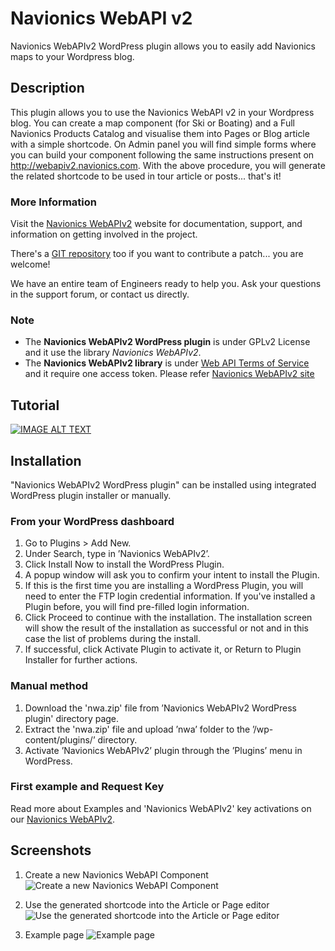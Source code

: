 # Navionics WebAPI v2
Navionics WebAPIv2 WordPress plugin allows you to easily add Navionics maps to your Wordpress blog.

## Description

This plugin allows you to use the Navionics WebAPI v2 in your Wordpress blog.
You can create a map component (for Ski or Boating) and a Full Navionics Products Catalog and visualise them into Pages or Blog article with a simple shortcode.
On Admin panel you will find simple forms where you can build your component following the same instructions present on http://webapiv2.navionics.com.
With the above procedure, you will generate the related shortcode to be used in tour article or posts... that's it!

### More Information 
Visit the <a href="http://webapiv2.navionics.com">Navionics WebAPIv2</a> website for documentation, support, and information on getting involved in the project.

There's a [GIT repository](https://github.com/Navionics/webapi_wordpress_plugin) too if you want to contribute a patch... you are welcome!

We have an entire team of  Engineers ready to help you. Ask your questions in the support forum, or contact us directly.

### Note 
* The **Navionics WebAPIv2 WordPress plugin** is under GPLv2 License and it use the library *Navionics WebAPIv2*.
* The **Navionics WebAPIv2 library** is under <a href="http://www.navionics.com/en/webapi-download">Web API Terms of Service</a> and it require one access token. Please refer  <a href="http://webapiv2.navionics.com">Navionics WebAPIv2 site</a>

## Tutorial
[![IMAGE ALT TEXT](http://img.youtube.com/vi/YOUTUBE_VIDEO_ID_HERE/0.jpg)](http://www.youtube.com/watch?v=YOUTUBE_VIDEO_ID_HERE "Video Title")

## Installation
"Navionics WebAPIv2 WordPress plugin" can be installed using integrated WordPress plugin installer or manually.

### From your WordPress dashboard
1. Go to Plugins > Add New.
2. Under Search, type in ’Navionics WebAPIv2’.
3. Click Install Now to install the WordPress Plugin.
4. A popup window will ask you to confirm your intent to install the Plugin.
5. If this is the first time you are installing a WordPress Plugin, you will need to enter the FTP login credential information. If you've installed a Plugin before, you will find pre-filled login information.
6. Click Proceed to continue with the installation. The installation screen will show the result of the installation as successful or not and in this case the list of problems during the install.
7. If successful, click Activate Plugin to activate it, or Return to Plugin Installer for further actions.

### Manual method
1. Download the 'nwa.zip' file  from ’Navionics WebAPIv2 WordPress plugin' directory page.
2. Extract the 'nwa.zip' file and upload ’nwa’ folder to the ’/wp-content/plugins/’ directory.
3. Activate ’Navionics WebAPIv2’ plugin through the ’Plugins’ menu in WordPress.

### First example and Request Key
Read more about Examples and 'Navionics WebAPIv2' key activations on our <a href="http://webapiv2.navionics.com/index-api.html">Navionics WebAPIv2</a>.

## Screenshots

1. Create a new Navionics WebAPI Component
![Create a new Navionics WebAPI Component](https://ps.w.org/nwa/assets/screenshot-1.png)

1. Use the generated shortcode into the Article or Page editor
![Use the generated shortcode into the Article or Page editor](https://ps.w.org/nwa/assets/screenshot-2.png)

1. Example page
![Example page](https://ps.w.org/nwa/assets/screenshot-3.png)
